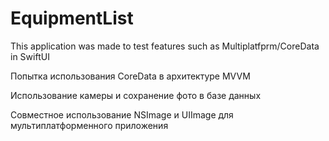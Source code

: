 #  EquipmentList

This application was made to test features such as Multiplatfprm/CoreData in SwiftUI

Попытка использования CoreData в архитектуре MVVM

Использование камеры и сохранение фото в базе данных

Совместное использование NSImage и UIImage для мультиплатформенного приложения



